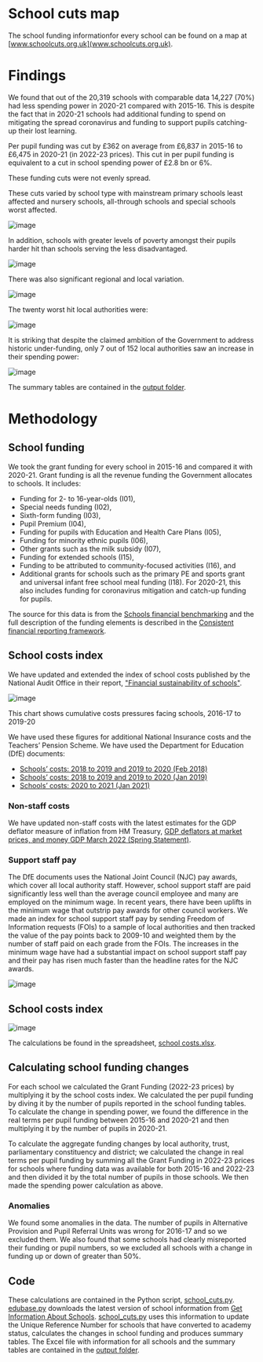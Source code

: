 # School cuts map
The school funding informationfor every school can be found on a map at [www.schoolcuts.org.uk](www.schoolcuts.org.uk).

# Findings
We found that out of the 20,319 schools with comparable data 14,227 (70%) had less spending power in 2020-21 compared with 2015-16. This is despite the fact that in 2020-21 schools had additional funding to spend on mitigating the spread coronavirus and funding to support pupils catching-up their lost learning.

Per pupil funding was cut by £362 on average from £6,837 in 2015-16 to £6,475 in 2020-21 (in 2022-23 prices). This cut in per pupil funding is equivalent to a cut in school spending power of £2.8 bn or 6%.

These funding cuts were not evenly spread. 

These cuts varied by school type with mainstream primary schools least affected and nursery schools, all-through schools and special schools worst affected.

![image](https://user-images.githubusercontent.com/4374366/167014371-6d6f8a84-6beb-4f22-9280-d350e8d44edd.png)

In addition, schools with greater levels of poverty amongst their pupils harder hit than schools serving the less disadvantaged.

![image](https://user-images.githubusercontent.com/4374366/167015538-034aedf3-8f58-4861-8b79-70c75262bbab.png)

There was also significant regional and local variation.

![image](https://user-images.githubusercontent.com/4374366/167017687-55cb7d38-fb05-4a2a-a101-afc1e8af35ab.png)

The twenty worst hit local authorities were:

![image](https://user-images.githubusercontent.com/4374366/167016757-df54d188-4f07-4c1d-a238-3dd92728ea47.png)

It is striking that despite the claimed ambition of the Government to address historic under-funding, only 7 out of 152 local authorities saw an increase in their spending power:

![image](https://user-images.githubusercontent.com/4374366/167017084-ba5b3359-6db4-40a9-bb0b-fc2da0a7f71a.png)

The summary tables are contained in the [output folder](https://github.com/National-Education-Union/school_cuts/tree/main/output).


# Methodology

## School funding
We took the grant funding for every school in 2015-16 and compared it with 2020-21.
Grant funding is all the revenue funding the Government allocates to schools. It includes:
- Funding for 2- to 16-year-olds (I01),
- Special needs funding (I02),
- Sixth-form funding (I03),
- Pupil Premium (I04),
- Funding for pupils with Education and Health Care Plans (I05),
- Funding for minority ethnic pupils (I06),
- Other grants such as the milk subsidy (I07),
- Funding for extended schools (I15),
- Funding to be attributed to community-focused activities (I16), and
- Additional grants for schools such as the primary PE and sports grant and universal infant free school meal funding (I18). For 2020-21, this also includes funding for coronavirus mitigation and catch-up funding for pupils.

The source for this data is from the [Schools financial benchmarking](https://schools-financial-benchmarking.service.gov.uk/Help/DataSources) and the full description of the funding elements is described in the [Consistent financial reporting framework](https://www.gov.uk/guidance/consistent-financial-reporting-framework-2020-to-2021/income).

## School costs index
We have updated and extended the index of school costs published by the National Audit Office in their report, ["Financial sustainability of schools"](https://www.nao.org.uk/wp-content/uploads/2016/12/Financial-sustainability-of-schools.pdf).

![image](https://user-images.githubusercontent.com/4374366/166971613-2750e6d7-b8d4-4ca9-aa86-2e78f930816e.png)

This chart shows cumulative costs pressures facing schools, 2016-17 to 2019-20

We have used these figures for additional National Insurance costs and the Teachers’ Pension Scheme. We have used the Department for Education (DfE) documents:
- [Schools’ costs: 2018 to 2019 and 2019 to 2020 (Feb 2018)](https://assets.publishing.service.gov.uk/government/uploads/system/uploads/attachment_data/file/678439/Schools_costs_technical_note.pdf)
- [Schools’ costs: 2018 to 2019 and 2019 to 2020 (Jan 2019)](https://assets.publishing.service.gov.uk/government/uploads/system/uploads/attachment_data/file/774325/Schools_costs_technical_note_Jan_2019.pdf)
- [Schools’ costs: 2020 to 2021 (Jan 2021)](https://assets.publishing.service.gov.uk/government/uploads/system/uploads/attachment_data/file/961096/Schools_costs_technical_note_January_2021.pdf)

### Non-staff costs
We have updated non-staff costs with the latest estimates for the GDP deflator measure of inflation from HM Treasury, [GDP deflators at market prices, and money GDP March 2022 (Spring Statement)](https://assets.publishing.service.gov.uk/government/uploads/system/uploads/attachment_data/file/1062965/GDP_Deflators_Spring_Statement_March_2022_update.xlsx).

### Support staff pay
The DfE documents uses the National Joint Council (NJC) pay awards, which cover all local authority staff. However, school support staff are paid significantly less well than the average council employee and many are employed on the minimum wage. In recent years, there have been uplifts in the minimum wage that outstrip pay awards for other council workers. We made an index for school support staff pay by sending Freedom of Information requests (FOIs) to a sample of local authorities and then tracked the value of the pay points back to 2009-10 and weighted them by the number of staff paid on each grade from the FOIs. The increases in the minimum wage have had a substantial impact on school support staff pay and their pay has risen much faster than the headline rates for the NJC awards.

![image](https://user-images.githubusercontent.com/4374366/166963983-2fe4ca2f-c4c2-4cd9-9e69-f05601edd747.png)

## School costs index

![image](https://user-images.githubusercontent.com/4374366/166983069-2d86ff8f-9602-4c11-bc53-f6bc76eb9e0a.png)

The calculations be found in the spreadsheet, [school costs.xlsx](https://github.com/National-Education-Union/school_cuts/blob/main/data/school_costs/school%20costs.xlsx).

## Calculating school funding changes
For each school we calculated the Grant Funding (2022-23 prices) by multiplying it by the school costs index. 
We calculated the per pupil funding by diving it by the number of pupils reported in the school funding tables. 
To calculate the change in spending power, we found the difference in the real terms per pupil funding between 2015-16 and 2020-21 and then multiplying it by the number of pupils in 2020-21.

To calculate the aggregate funding changes by local authority, trust, parliamentary constituency and district; we calculated the change in real terms per pupil funding by summing all the Grant Funding in 2022-23 prices for schools where funding data was available for both 2015-16 and 2022-23 and then divided it by the total number of pupils in those schools. We then made the spending power calculation as above.

### Anomalies
We found some anomalies in the data. The number of pupils in Alternative Provision and Pupil Referral Units was wrong for 2016-17 and so we excluded them. 
We also found that some schools had clearly misreported their funding or pupil numbers, so we excluded all schools with a change in funding up or down of greater than 50%. 

## Code
These calculations are contained in the Python script, [school_cuts.py](school_cuts.py).
[edubase.py](edubase.py) downloads the latest version of school information from [Get Information About Schools](https://get-information-schools.service.gov.uk/Downloads). 
[school_cuts.py](school_cuts.py) uses this information to update the Unique Reference Number for schools that have converted to academy status, calculates the changes in school funding and produces summary tables.
The Excel file with information for all schools and the summary tables are contained in the [output folder](https://github.com/National-Education-Union/school_cuts/tree/main/output).
